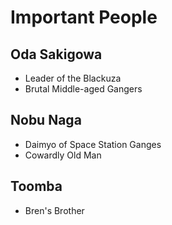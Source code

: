 # Important People
## Oda Sakigowa
- Leader of the Blackuza
- Brutal Middle-aged Gangers

## Nobu Naga
- Daimyo of Space Station Ganges
- Cowardly Old Man

## Toomba
- Bren's Brother
